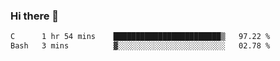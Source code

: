 ### Hi there 👋

<!--START_SECTION:waka-->

```txt
C      1 hr 54 mins    ████████████████████████▒   97.22 %
Bash   3 mins          ▓░░░░░░░░░░░░░░░░░░░░░░░░   02.78 %
```

<!--END_SECTION:waka-->


<!--
**AnkelMauCastillo/AnkelMauCastillo** is a ✨ _special_ ✨ repository because its `README.md` (this file) appears on your GitHub profile.

Here are some ideas to get you started:

- 🔭 I’m currently working on ...
- 🌱 I’m currently learning ...
- 👯 I’m looking to collaborate on ...
- 🤔 I’m looking for help with ...
- 💬 Ask me about ...
- 📫 How to reach me: ...
- 😄 Pronouns: ...
- ⚡ Fun fact: ...
-->
